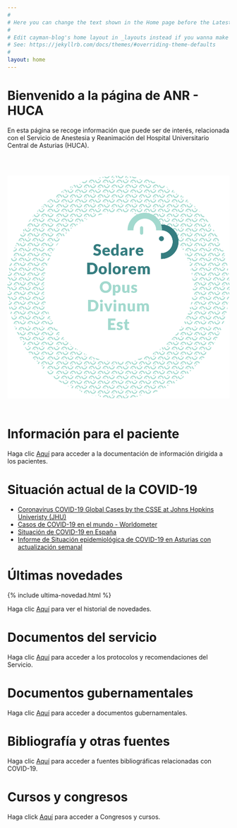 ```yaml
---
#
# Here you can change the text shown in the Home page before the Latest Posts section.
#
# Edit cayman-blog's home layout in _layouts instead if you wanna make some changes
# See: https://jekyllrb.com/docs/themes/#overriding-theme-defaults
#
layout: home
---
```

<h1 class="titulo-principal">Bienvenido a la página de ANR - HUCA</h1>

En esta página se recoge información que puede ser de interés, relacionada con el Servicio de Anestesia y Reanimación del Hospital Universitario Central de Asturias (HUCA).

<!--<p style="margin-bottom: 60px; margin-top:60px"><img src="/assets/img/anrhuca_web_ILUSTRACOVID.png"/><a class="img_foot" href="https://www.freepik.es/fotos-vectores-gratis/personas">Ilustración realizada a partir de 2 recursos de www.freepik.es</a></p>-->

<p style="margin-bottom: 60px; margin-top:60px"><img src="/assets/img/anrhuca_web_ILUSTRA_sedare1.png"/></p>




# **Información para el paciente**

Haga clic [Aquí](pacientes.md) para acceder a la documentación de información dirigida a los pacientes.

# **Situación actual de la COVID-19**

* [Coronavirus COVID-19 Global Cases by the CSSE at Johns Hopkins Univeristy (JHU)](https://www.arcgis.com/apps/opsdashboard/index.html#/bda7594740fd40299423467b48e9ecf6)
* [Casos de COVID-19 en el mundo - Worldometer](https://www.worldometers.info/coronavirus/#countries)
* [Situación de COVID-19 en España](https://covid19.isciii.es/)
* [Informe de Situación epidemiológica de COVID-19 en Asturias con actualización semanal](https://obsaludasturias.com/obsa/informacion-covid-19-en-asturias/)

# **Últimas novedades**

{% include ultima-novedad.html %}

Haga clic [Aquí](novedades) para ver el historial de novedades.

# **Documentos del servicio**

Haga clic [Aquí](paginas_servicio.md) para acceder a los protocolos y recomendaciones del Servicio.

# **Documentos gubernamentales**

Haga clic [Aquí](documentos_gubernamentales.md) para acceder a documentos gubernamentales.

# **Bibliografía y otras fuentes**

Haga clic [Aquí](otras_fuentes.md) para acceder a fuentes bibliográficas relacionadas con COVID-19.

# **Cursos y congresos**

Haga click [Aquí](congresos_cursos.md) para acceder a Congresos y cursos.
